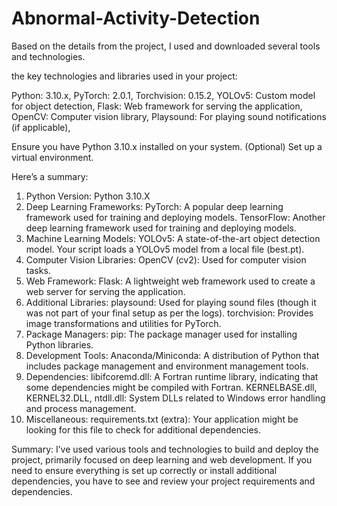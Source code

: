 # Abnormal-Activity-Detection
Based on the details from the project, I used and downloaded several tools and technologies.

the key technologies and libraries used in your project:

Python: 3.10.x,
PyTorch: 2.0.1,
Torchvision: 0.15.2,
YOLOv5: Custom model for object detection,
Flask: Web framework for serving the application,
OpenCV: Computer vision library,
Playsound: For playing sound notifications (if applicable),

Ensure you have Python 3.10.x installed on your system.
(Optional) Set up a virtual environment.


Here’s a summary:
1. Python Version: Python 3.10.X
2. Deep Learning Frameworks:
PyTorch: A popular deep learning framework used for training and deploying models.
TensorFlow: Another deep learning framework used for training and deploying models.
3. Machine Learning Models:
YOLOv5: A state-of-the-art object detection model. Your script loads a YOLOv5 model from a local file (best.pt).
4. Computer Vision Libraries:
OpenCV (cv2): Used for computer vision tasks.
5. Web Framework:
Flask: A lightweight web framework used to create a web server for serving the application.
6. Additional Libraries:
playsound: Used for playing sound files (though it was not  part of your final setup as per the logs).
torchvision: Provides image transformations and utilities for PyTorch.
7. Package Managers:
pip: The package manager used for installing Python libraries.
8. Development Tools:
Anaconda/Miniconda: A distribution of Python that includes package management and environment management tools.
9. Dependencies:
libifcoremd.dll: A Fortran runtime library, indicating that some dependencies might be compiled with Fortran.
KERNELBASE.dll, KERNEL32.DLL, ntdll.dll: System DLLs related to Windows error handling and process management.
10. Miscellaneous:
requirements.txt (extra): Your application might be looking for this file to check for additional dependencies.



Summary:
I’ve used various tools and technologies to build and deploy the project, primarily focused on deep learning and web development. If you need to ensure everything is set up correctly or install additional dependencies, you have to see and review your project requirements and dependencies.
